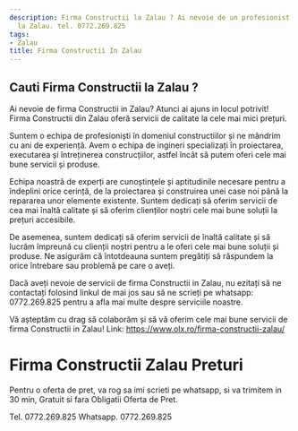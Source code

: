 ```yaml
---
description: Firma Constructii la Zalau ? Ai nevoie de un profesionist in Firma Constructii
  la Zalau. tel. 0772.269.825
tags:
- Zalau
title: Firma Constructii In Zalau
---
```



## Cauti Firma Constructii la Zalau ?

Ai nevoie de firma Constructii in Zalau? Atunci ai ajuns in locul potrivit! Firma Constructii din Zalau oferă servicii de calitate la cele mai mici prețuri. 

Suntem o echipa de profesioniști în domeniul constructiilor și ne mândrim cu ani de experiență. Avem o echipa de ingineri specializați în proiectarea, executarea și întreținerea construcțiilor, astfel încât să putem oferi cele mai bune servicii și produse. 

Echipa noastră de experți are cunoștințele și aptitudinile necesare pentru a îndeplini orice cerință, de la proiectarea și construirea unei case noi până la repararea unor elemente existente. Suntem dedicați să oferim servicii de cea mai înaltă calitate și să oferim clienților noștri cele mai bune soluții la prețuri accesibile. 

De asemenea, suntem dedicați să oferim servicii de înaltă calitate și să lucrăm împreună cu clienții noștri pentru a le oferi cele mai bune soluții și produse. Ne asigurăm că întotdeauna suntem pregătiți să răspundem la orice întrebare sau problemă pe care o aveți.

Dacă aveți nevoie de servicii de firma Constructii in Zalau, nu ezitați să ne contactați folosind linkul de mai jos sau să ne scrieți pe whatsapp: 0772.269.825 pentru a afla mai multe despre serviciile noastre. 

Vă așteptăm cu drag să colaborăm și să vă oferim cele mai bune servicii de firma Constructii in Zalau! 
Link: https://www.olx.ro/firma-constructii-zalau/

# Firma Constructii Zalau Preturi
Pentru o oferta de pret, va rog sa imi scrieti pe whatsapp, si va trimitem in 30 min, Gratuit si fara Obligatii Oferta de Pret.

Tel. 0772.269.825
Whatsapp. 0772.269.825